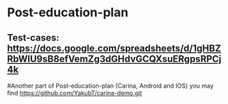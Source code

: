 # Post-education-plan
## Test-cases: https://docs.google.com/spreadsheets/d/1gHBZRbWlU9sB8efVemZg3dGHdvGCQXsuERgpsRPCj4k
#Another part of Post-education-plan (Carina, Android and IOS) you may find https://github.com/YakubT/carina-demo.git 
